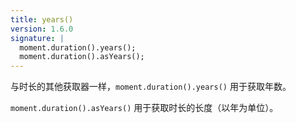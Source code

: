 ```yaml
---
title: years()
version: 1.6.0
signature: |
  moment.duration().years();
  moment.duration().asYears();
---
```


与时长的其他获取器一样，`moment.duration().years()` 用于获取年数。

`moment.duration().asYears()` 用于获取时长的长度（以年为单位）。

